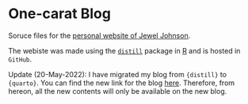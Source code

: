 # One-carat Blog
Soruce files for the [personal website of Jewel Johnson](https://jeweljohnsonj.github.io/jeweljohnson.github.io/).

The webiste was made using the [`distill`](https://rstudio.github.io/distill/) package in [R](https://www.r-project.org) and is hosted in `GitHub`.

Update (20-May-2022): I have migrated my blog from `{distill}` to `{quarto}`. You can find the new link for the blog [here](https://jeweljohnsonj.github.io/one-carat-blog/). Therefore, from hereon, all the new contents will only be available on the new blog. 
